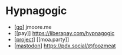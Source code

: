 # Hypnagogic

- [[go]] jmoore.me
- [[pay]] https://liberapay.com/hypnagogic
- [[project]] [[moa.party]]
- [[mastodon]] https://pdx.social/@foozmeat


[//begin]: # "Autogenerated link references for markdown compatibility"
[go]: go "Go"
[project]: project "Project"
[mastodon]: mastodon "Mastodon"
[//end]: # "Autogenerated link references"